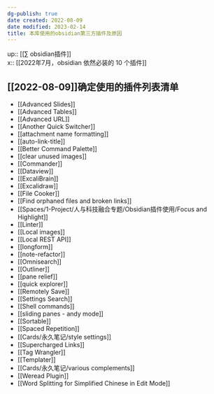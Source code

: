 ```yaml
---
dg-publish: true
date created: 2022-08-09
date modified: 2023-02-14
title: 本库使用的obsidian第三方插件及原因
---
```


up:: [[∑ obsidian插件]]  
x:: [[2022年7月，obsidian 依然必装的 10 个插件]]

## [[2022-08-09]]确定使用的插件列表清单

- [[Advanced Slides]]
- [[Advanced Tables]]
- [[Advanced URL]]
- [[Another Quick Switcher]]
- [[attachment name formatting]]
- [[auto-link-title]]
- [[Better Command Palette]]
- [[clear unused images]]
- [[Commander]]
- [[Dataview]]
- [[ExcaliBrain]]
- [[Excalidraw]]
- [[File Cooker]]
- [[Find orphaned files and broken links]]
- [[Spaces/1-Project/人与科技融合专题/Obsidian插件使用/Focus and Highlight]]
- [[Linter]]
- [[Local images]]
- [[Local REST API]]
- [[longform]]
- [[note-refactor]]
- [[Omnisearch]]
- [[Outliner]]
- [[pane relief]]
- [[quick explorer]]
- [[Remotely Save]]
- [[Settings Search]]
- [[Shell commands]]
- [[sliding panes - andy mode]]
- [[Sortable]]
- [[Spaced Repetition]]
- [[Cards/永久笔记/style settings]]
- [[Supercharged Links]]
- [[Tag Wrangler]]
- [[Templater]]
- [[Cards/永久笔记/various complements]]
- [[Weread Plugin]]
- [[Word Splitting for Simplified Chinese in Edit Mode]]
